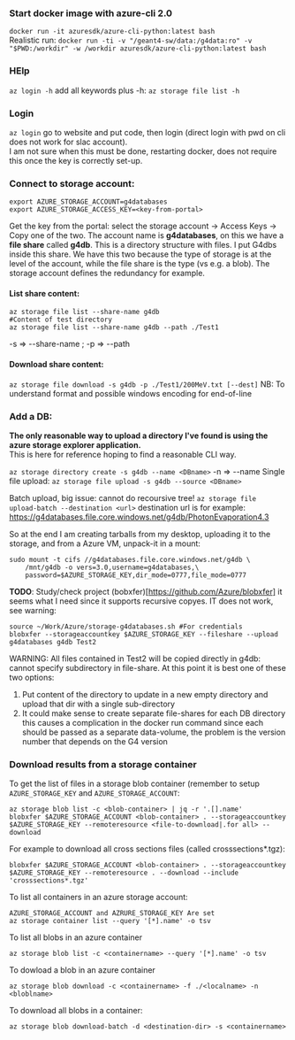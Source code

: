 
### Start docker image with azure-cli 2.0
`docker run -it azuresdk/azure-cli-python:latest bash`  
Realistic run:
`docker run -ti -v "/geant4-sw/data:/g4data:ro" -v "$PWD:/workdir" -w /workdir azuresdk/azure-cli-python:latest bash`

### HElp
`az login -h` add all keywords plus -h: `az storage file list -h`

### Login
`az login` go to website and put code, then login (direct 
login with pwd on cli does not work for slac account).  
I am not sure when this must be done, restarting docker, does not require
this once the key is correctly set-up.

### Connect to storage account:
```
export AZURE_STORAGE_ACCOUNT=g4databases
export AZURE_STORAGE_ACCESS_KEY=<key-from-portal>
```
Get the key from the portal: select the storage account -> Access Keys -> Copy one of the two.
The account name is **g4databases**, on this we have a **file share** 
called **g4db**. This is a directory structure with files. I put G4dbs inside 
this share. We have this two because the type of storage is at the level of the
account, while the file share is the type (vs e.g. a blob). The storage
account defines the redundancy for example.

#### List share content:
```
az storage file list --share-name g4db
#Content of test directory
az storage file list --share-name g4db --path ./Test1
```
-s => --share-name ; -p => --path 

#### Download share content:
`az storage file download -s g4db -p ./Test1/200MeV.txt [--dest]`
NB: To understand format and possible windows encoding for end-of-line

### Add a DB:

**The only reasonable way to upload a directory I've found is using the
azure storage explorer application.**  
This is here for reference hoping to find a reasonable CLI way.


`az storage directory create -s g4db --name <DBname>`
-n => --name
Single file upload:
`az storage file upload -s g4db --source <DBname>`

Batch upload, big issue: cannot do recoursive tree!
`az storage file upload-batch --destination <url>`
destination url is for example: https://g4databases.file.core.windows.net/g4db/PhotonEvaporation4.3

So at the end I am creating tarballs from my desktop, uploading it to 
the storage, and from a Azure VM, unpack-it in a mount:
```
sudo mount -t cifs //g4databases.file.core.windows.net/g4db \
	/mnt/g4db -o vers=3.0,username=g4databases,\
	password=$AZURE_STORAGE_KEY,dir_mode=0777,file_mode=0777
```

**TODO**: Study/check project (bobxfer)[https://github.com/Azure/blobxfer]
it seems what I need since it supports recursive copyes.
IT does not work, see warning:
```
source ~/Work/Azure/storage-g4databases.sh #For credentials
blobxfer --storageaccountkey $AZURE_STORAGE_KEY --fileshare --upload g4databases g4db Test2
```
WARNING: All files contained in Test2 will be copied directly in g4db: 
cannot specify subdirectory in file-share. At this point it is best one of
these two options:
 1. Put content of the directory to update in a new empty directory
    and upload that dir with a single sub-directory
 2. It could make sense to create separate file-shares for each DB directory
    this causes a complication in the docker run command since each should
    be passed as a separate data-volume, the problem is the version number
    that depends on the G4 version

### Download results from a storage container
To get the list of files in a storage blob container (remember to setup `AZURE_STORAGE_KEY` and
`AZURE_STORAGE_ACCOUNT`:
```
az storage blob list -c <blob-container> | jq -r '.[].name'
blobxfer $AZURE_STORAGE_ACCOUNT <blob-container> . --storageaccountkey $AZURE_STORAGE_KEY --remoteresource <file-to-download|.for all> --download
```
For example to download all cross sections files (called crosssections*.tgz):
```
blobxfer $AZURE_STORAGE_ACCOUNT <blob-container> . --storageaccountkey $AZURE_STORAGE_KEY --remoteresource . --download --include 'crosssections*.tgz'
```

To list all containers in an azure storage account: 
```
AZURE_STORAGE_ACCOUNT and AZRURE_STORAGE_KEY Are set
az storage container list --query '[*].name' -o tsv
```

To list all blobs in an azure container
```
az storage blob list -c <containername> --query '[*].name' -o tsv
```

To dowload a blob in an azure container
```
az storage blob download -c <containername> -f ./<localname> -n
<bloblname>
``` 

To download all blobs in a container:
```
az storage blob download-batch -d <destination-dir> -s <containername>
```


